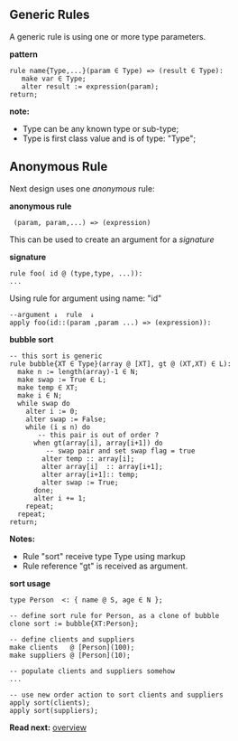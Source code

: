 ## Generic Rules

A generic rule is using one or more type parameters. 

**pattern**
```
rule name{Type,...}(param ∈ Type) => (result ∈ Type):
   make var ∈ Type;
   alter result := expression(param);
return;
```

**note:** 
* Type can be any known type or sub-type;
* Type is first class value and is of type: "Type";

## Anonymous Rule

Next design uses one _anonymous_ rule:

**anonymous rule**
```
 (param, param,...) => (expression)
```

This can be used to create an argument for a _signature_

**signature**
```
rule foo( id @ (type,type, ...)):
...
```

Using rule for argument using name: "id"

```
--argument ↓  rule  ↓
apply foo(id::(param ,param ...) => (expression)):
```


**bubble sort**

```
-- this sort is generic 
rule bubble{XT ∈ Type}(array @ [XT], gt @ (XT,XT) ∈ L):
  make n := length(array)-1 ∈ N; 
  make swap := True ∈ L;
  make temp ∈ XT;
  make i ∈ N;
  while swap do
    alter i := 0;
    alter swap := False;
    while (i ≤ n) do
       -- this pair is out of order ?
      when gt(array[i], array[i+1]) do
         -- swap pair and set swap flag = true
        alter temp :: array[i];
        alter array[i]  :: array[i+1];
        alter array[i+1]:: temp;
        alter swap := True;
      done;
      alter i += 1;
    repeat;
  repeat;
return;
```

**Notes:**

* Rule "sort" receive type Type using markup <X> 
* Rule reference "gt" is received as argument.

**sort usage**

```
type Person  <: { name @ S, age ∈ N };

-- define sort rule for Person, as a clone of bubble
clone sort := bubble{XT:Person};

-- define clients and suppliers
make clients   @ [Person](100);
make suppliers @ [Person](10);

-- populate clients and suppliers somehow
...

-- use new order action to sort clients and suppliers
apply sort(clients);
apply sort(suppliers);
```

**Read next:** [overview](../syntax/overview.md)